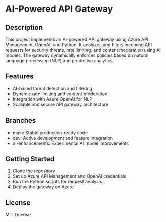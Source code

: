 # AI-Powered API Gateway

## Description
This project implements an AI-powered API gateway using Azure API Management, OpenAI, and Python. It analyzes and filters incoming API requests for security threats, rate limiting, and content moderation using AI models. The gateway dynamically enforces policies based on natural language processing (NLP) and predictive analytics.

## Features
- AI-based threat detection and filtering
- Dynamic rate limiting and content moderation
- Integration with Azure OpenAI for NLP
- Scalable and secure API gateway architecture

## Branches
- main: Stable production-ready code
- dev: Active development and feature integration
- ai-enhancements: Experimental AI model improvements

## Getting Started
1. Clone the repository
2. Set up Azure API Management and OpenAI credentials
3. Run the Python scripts for request analysis
4. Deploy the gateway on Azure

## License
MIT License
